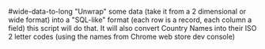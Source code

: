 #wide-data-to-long
"Unwrap" some data (take it from a 2 dimensional or wide format) into a "SQL-like" format (each row is a record, each column a field) this script will do that. It will also convert Country Names into their ISO 2 letter codes (using the names from Chrome web store dev console)

